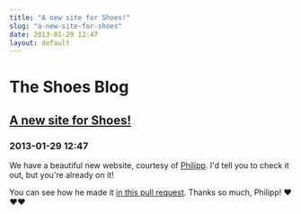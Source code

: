 ```yaml
---
title: "A new site for Shoes!"
slug: "a-new-site-for-shoes"
date: 2013-01-29 12:47
layout: default
---
```


<div class='hero-unit'>
  <h1>The Shoes Blog</h1>
</div>

<div class='row'>
<h2><a href="/blog/a-new-site-for-shoes">A new site for Shoes!</a></h2>
<h3>2013-01-29 12:47</h3>
<p>We have a beautiful new website, courtesy of <a href="https://github.com/wpp">Philipp</a>.
I&#39;d tell you to check it out, but you&#39;re already on it!</p>

<p>You can see how he made it <a href="https://github.com/shoes/shoesrb.com/pull/5">in this pull request</a>. Thanks so much, Philipp! ❤❤❤</p>
</div>
